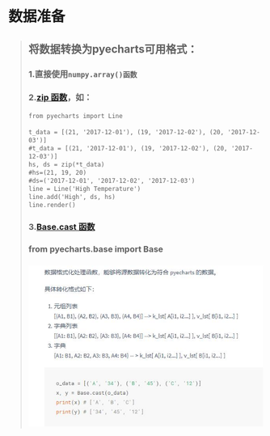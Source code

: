# 数据准备

> ## 将数据转换为pyecharts可用格式：
>
> ### 1.直接使用`numpy.array()函数`
>
> ### 2.[zip 函数](http://pyecharts.org/#/zh-cn/data_import?id=zip-函数)，如：
>
> ```text
> from pyecharts import Line
>
> t_data = [(21, '2017-12-01'), (19, '2017-12-02'), (20, '2017-12-03')]
> #t_data = [(21, '2017-12-01'), (19, '2017-12-02'), (20, '2017-12-03')]
> hs, ds = zip(*t_data)
> #hs=(21, 19, 20)
> #ds=('2017-12-01', '2017-12-02', '2017-12-03')
> line = Line('High Temperature')
> line.add('High', ds, hs)
> line.render()
> ```
>
> ### 3.[Base.cast 函数](http://pyecharts.org/#/zh-cn/data_import?id=basecast-函数)
>
> ### from pyecharts.base import Base
>
> ### ![](../.gitbook/assets/qq-jie-tu-20190330165536.jpg)

